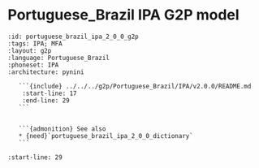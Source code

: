 
# Portuguese_Brazil IPA G2P model

``````{g2p} Portuguese_Brazil IPA G2P model
:id: portuguese_brazil_ipa_2_0_0_g2p
:tags: IPA; MFA
:layout: g2p
:language: Portuguese_Brazil
:phoneset: IPA
:architecture: pynini

   ```{include} ../../../g2p/Portuguese_Brazil/IPA/v2.0.0/README.md
    :start-line: 17
    :end-line: 29
   ```


   ```{admonition} See also
   * {need}`portuguese_brazil_ipa_2_0_0_dictionary`
   ```
``````

```{include} ../../../g2p/Portuguese_Brazil/IPA/v2.0.0/README.md
:start-line: 29
```
